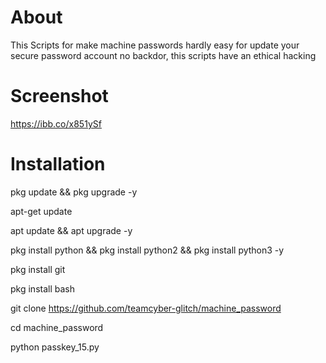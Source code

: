 # About
This Scripts for make machine passwords hardly
easy for update your secure password account
no backdor, this scripts have an ethical hacking

# Screenshot
https://ibb.co/x851ySf

# Installation

pkg update && pkg upgrade -y

apt-get update

apt update && apt upgrade -y

pkg install python && pkg install python2 && pkg install python3 -y

pkg install git

pkg install bash

git clone https://github.com/teamcyber-glitch/machine_password

cd machine_password

python passkey_15.py        
